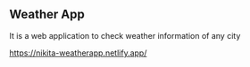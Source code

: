## Weather App

It is a web application to check weather information of any city  

https://nikita-weatherapp.netlify.app/
